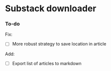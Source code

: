 # Substack downloader

### To-do

Fix:

- [ ] More robust strategy to save location in article

Add:

- [ ] Export list of articles to markdown